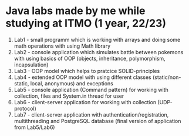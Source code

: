 # Java labs made by me while studying at ITMO (1 year, 22/23)
1. Lab1 - small programm which is working with arrays and doing some math operations with using Math library
2. Lab2 - console application which simulates battle between pokemons with using basics of OOP (objects, inheritance, polymorphism, incapsulation)
3. Lab3 - OOP model which helps to pratcice SOLID-principles
4. Lab4 - extended OOP model with using different classes (static/non-static, local, anonymous) and exceptions
5. Lab5 - console application (Command pattern) for working with collection, files and System.in thread for user
6. Lab6 - client-server application for working with collection (UDP-protocol)
7. Lab7 - client-server application with authentication/registration, multithreading and PostgreSQL database (final version of application from Lab5/Lab6)
